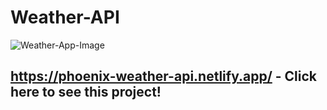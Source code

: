 # Weather-API
![Weather-App-Image](https://github.com/H1m9n5hu/Weather-API/assets/131422188/ea53e191-2c5c-4477-8b63-1b817413c912)

## https://phoenix-weather-api.netlify.app/ - Click here to see this project!
